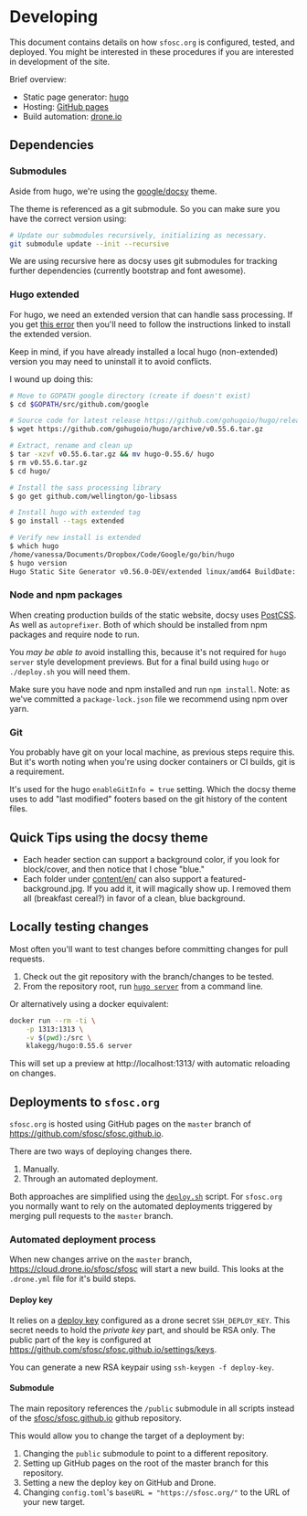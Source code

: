 # Developing

This document contains details on how `sfosc.org` is configured, tested, and deployed.
You might be interested in these procedures if you are interested in development of the site.

Brief overview:
- Static page generator: [hugo](https://gohugo.io/)
- Hosting: [GitHub pages](https://pages.github.com/)
- Build automation: [drone.io](https://drone.io/)

## Dependencies

### Submodules

Aside from hugo, we're using the [google/docsy](https://github.com/google/docsy) theme.

The theme is referenced as a git submodule. So you can make sure you have the correct version using:

```sh
# Update our submodules recursively, initializing as necessary.
git submodule update --init --recursive
```

We are using recursive here as docsy uses git submodules for tracking further dependencies (currently bootstrap and font awesome).

### Hugo extended

For hugo, we need an extended version that can handle sass processing.
If you get [this error](https://gohugo.io/troubleshooting/faq/#i-get-this-feature-is-not-available-in-your-current-hugo-version)
then you'll need to follow the instructions linked to install the extended version.

Keep in mind, if you have already installed a local hugo (non-extended) version you may need to uninstall it to avoid conflicts.

I wound up doing this:

```bash
# Move to GOPATH google directory (create if doesn't exist)
$ cd $GOPATH/src/github.com/google

# Source code for latest release https://github.com/gohugoio/hugo/releases
$ wget https://github.com/gohugoio/hugo/archive/v0.55.6.tar.gz

# Extract, rename and clean up
$ tar -xzvf v0.55.6.tar.gz && mv hugo-0.55.6/ hugo
$ rm v0.55.6.tar.gz 
$ cd hugo/

# Install the sass processing library
$ go get github.com/wellington/go-libsass

# Install hugo with extended tag
$ go install --tags extended

# Verify new install is extended
$ which hugo
/home/vanessa/Documents/Dropbox/Code/Google/go/bin/hugo
$ hugo version
Hugo Static Site Generator v0.56.0-DEV/extended linux/amd64 BuildDate: unknown
```

### Node and npm packages

When creating production builds of the static website, docsy uses [PostCSS](https://gohugo.io/hugo-pipes/postcss/).
As well as `autoprefixer`. Both of which should be installed from npm packages and require node to run.

You _may be able to_ avoid installing this, because it's not required for `hugo server` style development previews.
But for a final build using `hugo` or `./deploy.sh` you will need them.

Make sure you have node and npm installed and run `npm install`.
Note: as we've committed a `package-lock.json` file we recommend using npm over yarn.

### Git

You probably have git on your local machine, as previous steps require this.
But it's worth noting when you're using docker containers or CI builds, git is a requirement.

It's used for the hugo `enableGitInfo = true` setting.
Which the docsy theme uses to add "last modified" footers based on the git history of the content files.

## Quick Tips using the docsy theme

 - Each header section can support a background color, if you look for block/cover, and then notice that I chose "blue."
 - Each folder under [content/en/](content/en) can also support a featured-background.jpg. If you add it, it will magically show up. I removed them all (breakfast cereal?) in favor of a clean, blue background.

## Locally testing changes

Most often you'll want to test changes before committing changes for pull requests.

1. Check out the git repository with the branch/changes to be tested.
2. From the repository root, run [`hugo server`](https://gohugo.io/commands/hugo_server/) from a command line.

Or alternatively using a docker equivalent:

```sh
docker run --rm -ti \
	-p 1313:1313 \
	-v $(pwd):/src \
	klakegg/hugo:0.55.6 server
```

This will set up a preview at http://localhost:1313/ with automatic reloading on changes.

## Deployments to `sfosc.org`

`sfosc.org` is hosted using GitHub pages on the `master` branch of https://github.com/sfosc/sfosc.github.io.

There are two ways of deploying changes there.

1. Manually.
2. Through an automated deployment.

Both approaches are simplified using the [`deploy.sh`](./deploy.sh) script.
For `sfosc.org` you normally want to rely on the automated deployments triggered
by merging pull requests to the `master` branch.

### Automated deployment process

When new changes arrive on the `master` branch, https://cloud.drone.io/sfosc/sfosc will start a new build.
This looks at the `.drone.yml` file for it's build steps.

#### Deploy key

It relies on a [deploy key](https://developer.github.com/v3/guides/managing-deploy-keys/#deploy-keys)
configured as a drone secret `SSH_DEPLOY_KEY`.
This secret needs to hold the _private key_ part, and should be RSA only.
The public part of the key is configured at https://github.com/sfosc/sfosc.github.io/settings/keys.

You can generate a new RSA keypair using `ssh-keygen -f deploy-key`.

#### Submodule

The main repository references the `/public` submodule in all scripts instead of the
[sfosc/sfosc.github.io](https://github.com/sfosc/sfosc.github.io) github repository.

This would allow you to change the target of a deployment by:

1. Changing the `public` submodule to point to a different repository.
1. Setting up GitHub pages on the root of the master branch for this repository.
1. Setting a new the deploy key on GitHub and Drone.
1. Changing `config.toml`'s `baseURL = "https://sfosc.org/"` to the URL of your new target.
